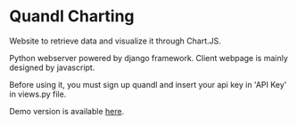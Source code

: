 # Quandl Charting

Website to retrieve data and visualize it through Chart.JS.

Python webserver powered by django framework.
Client webpage is mainly designed by javascript.

Before using it, you must sign up quandl and insert your api key in 'API Key' in views.py file.

Demo version is available <a href="http://joshkang.pythonanywhere.com/stock">here</a>.
